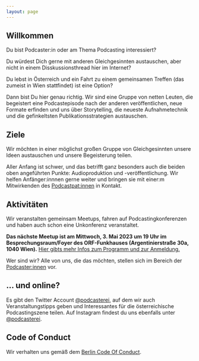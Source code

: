 ```yaml
---
layout: page
---
```



## Willkommen

Du bist Podcaster:in oder am Thema Podcasting interessiert?

Du würdest Dich gerne mit anderen Gleichgesinnten austauschen, aber nicht in
einem Disskussionsthread hier im Internet?

Du lebst in Österreich und ein Fahrt zu einem gemeinsamen Treffen (das zumeist
in Wien stattfindet) ist eine Option?

Dann bist Du hier genau richtig. Wir sind eine Gruppe von netten Leuten, die
begeistert eine Podcastepisode nach der anderen veröffentlichen, neue Formate
erfinden und uns über Storytelling, die neueste Aufnahmetechnik und die gefinkeltsten Publikationsstrategien austauschen.

## Ziele

Wir möchten in einer möglichst großen Gruppe von Gleichgesinnten  unsere Ideen
austauschen und unsere Begeisterung teilen.

Aller Anfang ist schwer, und das betrifft ganz besonders auch die beiden oben
angeführten Punkte: Audioproduktion und -veröffentlichung. Wir helfen
Anfänger:innnen gerne weiter und bringen sie mit einer:m Mitwirkenden des
[Podcastpat:innen](podcastpatinnen) in Kontakt.

## Aktivitäten

Wir veranstalten gemeinsam Meetups,
fahren auf Podcastingkonferenzen und haben auch schon eine Unkonferenz veranstaltet.

**Das nächste Meetup ist am Mittwoch, 3. Mai 2023 um 19 Uhr im Besprechungsraum/Foyer des ORF-Funkhauses (Argentinierstraße 30a, 1040 Wien).**
[Hier gibts mehr Infos zum Programm und zur Anmeldung.](blog/2023/04/20/einladung-meetup-26.html)

Wer sind wir? Alle von uns, die das möchten, stellen sich im Bereich der
[Podcaster:innen](/podcasterinnen) vor.

## ... und online?

Es gibt den Twitter Account [@podcasterei](https://twitter.com/podcasterei), auf dem wir auch Veranstaltungstipps geben und Interessantes für die österreichische
Podcastingszene teilen. Auf Instagram findest du uns ebenfalls unter [@podcasterei](https://instagram.com/podcasterei).

## Code of Conduct

Wir verhalten uns gemäß dem [Berlin Code Of Conduct](/coc).
